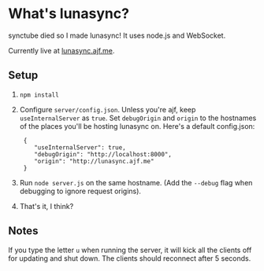 What's lunasync?
================

synctube died so I made lunasync! It uses node.js and WebSocket.

Currently live at [lunasync.ajf.me](http://lunasync.ajf.me/).

Setup
-----

1. `npm install`

2. Configure `server/config.json`. Unless you're ajf, keep `useInternalServer` as `true`. Set `debugOrigin` and `origin` to the hostnames of the places you'll be hosting lunasync on. Here's a default config.json:
   
        {
           "useInternalServer": true,
           "debugOrigin": "http://localhost:8000",
           "origin": "http://lunasync.ajf.me"
        }

3. Run `node server.js` on the same hostname. (Add the `--debug` flag when debugging to ignore request origins).

4. That's it, I think?

Notes
-----

If you type the letter `u` when running the server, it will kick all the clients off for updating and shut down. The clients should reconnect after 5 seconds.
